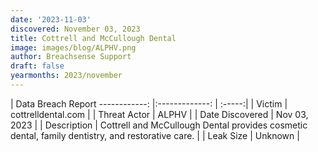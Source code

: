 ```yaml
---
date: '2023-11-03'
discovered: November 03, 2023
title: Cottrell and McCullough Dental
image: images/blog/ALPHV.png
author: Breachsense Support
draft: false
yearmonths: 2023/november
---
```



| Data Breach Report
------------:     |:-------------:    | :-----:|
| Victim      | cottrelldental.com      | 
| Threat Actor      | ALPHV      | 
| Date Discovered      | Nov 03, 2023      | 
| Description      | Cottrell and McCullough Dental provides cosmetic dental, family dentistry, and restorative care.      | 
| Leak Size      | Unknown      | 

